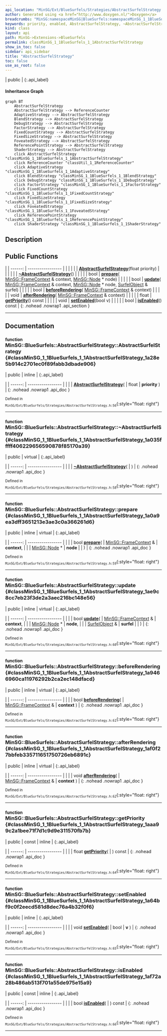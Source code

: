```yaml
---
api_location: "MinSG/Ext/BlueSurfels/Strategies/AbstractSurfelStrategy.h"
author: Generated using <a href="http://www.doxygen.nl/">Doxygen</a>
breadcrumbs: "MinSG:namespaceMinSG|BlueSurfels:namespaceMinSG_1_1BlueSurfels"
keywords: priority, enabled, AbstractSurfelStrategy, ~AbstractSurfelStrategy, prepare, update, beforeRendering, afterRendering, getPriority, setEnabled, isEnabled
kind: class
layout: api
path: MinSG->Extensions->BlueSurfels
permalink: classMinSG_1_1BlueSurfels_1_1AbstractSurfelStrategy
show_in_toc: false
sidebar: api_sidebar
title: "AbstractSurfelStrategy"
toc: false
use_as_root: false
---
```


| public |
{:.api_label}

#### Inheritance Graph

```mermaid
graph BT
	AbstractSurfelStrategy
	AbstractSurfelStrategy --> ReferenceCounter
	AdaptiveStrategy --> AbstractSurfelStrategy
	BlendStrategy --> AbstractSurfelStrategy
	DebugStrategy --> AbstractSurfelStrategy
	FactorStrategy --> AbstractSurfelStrategy
	FixedCountStrategy --> AbstractSurfelStrategy
	FixedSizeStrategy --> AbstractSurfelStrategy
	FoveatedStrategy --> AbstractSurfelStrategy
	ReferencePointStrategy --> AbstractSurfelStrategy
	ShaderStrategy --> AbstractSurfelStrategy
	click AbstractSurfelStrategy "classMinSG_1_1BlueSurfels_1_1AbstractSurfelStrategy"
	click ReferenceCounter "classUtil_1_1ReferenceCounter"
	click AdaptiveStrategy "classMinSG_1_1BlueSurfels_1_1AdaptiveStrategy"
	click BlendStrategy "classMinSG_1_1BlueSurfels_1_1BlendStrategy"
	click DebugStrategy "classMinSG_1_1BlueSurfels_1_1DebugStrategy"
	click FactorStrategy "classMinSG_1_1BlueSurfels_1_1FactorStrategy"
	click FixedCountStrategy "classMinSG_1_1BlueSurfels_1_1FixedCountStrategy"
	click FixedSizeStrategy "classMinSG_1_1BlueSurfels_1_1FixedSizeStrategy"
	click FoveatedStrategy "classMinSG_1_1BlueSurfels_1_1FoveatedStrategy"
	click ReferencePointStrategy "classMinSG_1_1BlueSurfels_1_1ReferencePointStrategy"
	click ShaderStrategy "classMinSG_1_1BlueSurfels_1_1ShaderStrategy"
```

## Description





## Public Functions

|
| ------: | ----------------- |
|  | |
|  | **[AbstractSurfelStrategy](#classMinSG_1_1BlueSurfels_1_1AbstractSurfelStrategy_1a28e5b914c2701ec0f89fabb3dbade906)**(float priority) |
|  | |
|  | **[~AbstractSurfelStrategy](#classMinSG_1_1BlueSurfels_1_1AbstractSurfelStrategy_1a035fffff406229656590878f85170a39)**() |
|  | |
| bool | **[prepare](#classMinSG_1_1BlueSurfels_1_1AbstractSurfelStrategy_1a0a9ea3dff3651213e3ae3c0a366261d6)**( [MinSG::FrameContext](classMinSG_1_1FrameContext) & context,  [MinSG::Node](classMinSG_1_1Node) * node) |
|  | |
| bool | **[update](#classMinSG_1_1BlueSurfels_1_1AbstractSurfelStrategy_1ae9c8cc7eb23f3de2a3aec216bc148e56)**( [MinSG::FrameContext](classMinSG_1_1FrameContext) & context,  [MinSG::Node](classMinSG_1_1Node) * node,  [SurfelObject](structMinSG_1_1BlueSurfels_1_1SurfelObject) & surfel) |
|  | |
| bool | **[beforeRendering](#classMinSG_1_1BlueSurfels_1_1AbstractSurfelStrategy_1a9466960ca11976292b2ca2ec148dfacd)**( [MinSG::FrameContext](classMinSG_1_1FrameContext) & context) |
|  | |
| void | **[afterRendering](#classMinSG_1_1BlueSurfels_1_1AbstractSurfelStrategy_1af0f27bbfeb335711651750726eb6891c)**( [MinSG::FrameContext](classMinSG_1_1FrameContext) & context) |
|  | |
| float | **[getPriority](#classMinSG_1_1BlueSurfels_1_1AbstractSurfelStrategy_1aaa99c2a1bee71f7d1c9d9e311570fb7b)**() const |
|  | |
| void | **[setEnabled](#classMinSG_1_1BlueSurfels_1_1AbstractSurfelStrategy_1a64bf9c0f2eecd581d8dec76a4b32f0f6)**(bool v) |
|  | |
| bool | **[isEnabled](#classMinSG_1_1BlueSurfels_1_1AbstractSurfelStrategy_1af72a28b486ab513f701a55de975e15a9)**() const |
{: .nohead .nowrap1 .api_section }


-------------------------------------------------------------------

## Documentation

### <small>function</small><br/> MinSG::BlueSurfels::AbstractSurfelStrategy::AbstractSurfelStrategy {#classMinSG_1_1BlueSurfels_1_1AbstractSurfelStrategy_1a28e5b914c2701ec0f89fabb3dbade906}

| public | inline |
{:.api_label}

|
| ------: | ----------------- |
|  |
|  **[AbstractSurfelStrategy](#classMinSG_1_1BlueSurfels_1_1AbstractSurfelStrategy_1a28e5b914c2701ec0f89fabb3dbade906)**( | float | **priority** ) |
{: .nohead .nowrap1 .api_doc }





<sub>Defined in `MinSG/Ext/BlueSurfels/Strategies/AbstractSurfelStrategy.h:56`</sub>{:style="float: right"}

-------------------------------------------------------------------

### <small>function</small><br/> MinSG::BlueSurfels::AbstractSurfelStrategy::~AbstractSurfelStrategy {#classMinSG_1_1BlueSurfels_1_1AbstractSurfelStrategy_1a035fffff406229656590878f85170a39}

| public | virtual |
{:.api_label}

|
| ------: | ----------------- |
|  |
|  **[~AbstractSurfelStrategy](#classMinSG_1_1BlueSurfels_1_1AbstractSurfelStrategy_1a035fffff406229656590878f85170a39)**( |  ) |
{: .nohead .nowrap1 .api_doc }





<sub>Defined in `MinSG/Ext/BlueSurfels/Strategies/AbstractSurfelStrategy.h:58`</sub>{:style="float: right"}

-------------------------------------------------------------------

### <small>function</small><br/> MinSG::BlueSurfels::AbstractSurfelStrategy::prepare {#classMinSG_1_1BlueSurfels_1_1AbstractSurfelStrategy_1a0a9ea3dff3651213e3ae3c0a366261d6}

| public | inline | virtual |
{:.api_label}

|
| ------: | ----------------- |
|  |
| bool **[prepare](#classMinSG_1_1BlueSurfels_1_1AbstractSurfelStrategy_1a0a9ea3dff3651213e3ae3c0a366261d6)**( |  [MinSG::FrameContext](classMinSG_1_1FrameContext) & | **context**, |
| |  [MinSG::Node](classMinSG_1_1Node) * | **node** |
|   ) |
{: .nohead .nowrap1 .api_doc }





<sub>Defined in `MinSG/Ext/BlueSurfels/Strategies/AbstractSurfelStrategy.h:59`</sub>{:style="float: right"}

-------------------------------------------------------------------

### <small>function</small><br/> MinSG::BlueSurfels::AbstractSurfelStrategy::update {#classMinSG_1_1BlueSurfels_1_1AbstractSurfelStrategy_1ae9c8cc7eb23f3de2a3aec216bc148e56}

| public | inline | virtual |
{:.api_label}

|
| ------: | ----------------- |
|  |
| bool **[update](#classMinSG_1_1BlueSurfels_1_1AbstractSurfelStrategy_1ae9c8cc7eb23f3de2a3aec216bc148e56)**( |  [MinSG::FrameContext](classMinSG_1_1FrameContext) & | **context**, |
| |  [MinSG::Node](classMinSG_1_1Node) * | **node**, |
| |  [SurfelObject](structMinSG_1_1BlueSurfels_1_1SurfelObject) & | **surfel** |
|   ) |
{: .nohead .nowrap1 .api_doc }





<sub>Defined in `MinSG/Ext/BlueSurfels/Strategies/AbstractSurfelStrategy.h:60`</sub>{:style="float: right"}

-------------------------------------------------------------------

### <small>function</small><br/> MinSG::BlueSurfels::AbstractSurfelStrategy::beforeRendering {#classMinSG_1_1BlueSurfels_1_1AbstractSurfelStrategy_1a9466960ca11976292b2ca2ec148dfacd}

| public | inline | virtual |
{:.api_label}

|
| ------: | ----------------- |
|  |
| bool **[beforeRendering](#classMinSG_1_1BlueSurfels_1_1AbstractSurfelStrategy_1a9466960ca11976292b2ca2ec148dfacd)**( |  [MinSG::FrameContext](classMinSG_1_1FrameContext) & | **context** ) |
{: .nohead .nowrap1 .api_doc }





<sub>Defined in `MinSG/Ext/BlueSurfels/Strategies/AbstractSurfelStrategy.h:61`</sub>{:style="float: right"}

-------------------------------------------------------------------

### <small>function</small><br/> MinSG::BlueSurfels::AbstractSurfelStrategy::afterRendering {#classMinSG_1_1BlueSurfels_1_1AbstractSurfelStrategy_1af0f27bbfeb335711651750726eb6891c}

| public | inline | virtual |
{:.api_label}

|
| ------: | ----------------- |
|  |
| void **[afterRendering](#classMinSG_1_1BlueSurfels_1_1AbstractSurfelStrategy_1af0f27bbfeb335711651750726eb6891c)**( |  [MinSG::FrameContext](classMinSG_1_1FrameContext) & | **context** ) |
{: .nohead .nowrap1 .api_doc }





<sub>Defined in `MinSG/Ext/BlueSurfels/Strategies/AbstractSurfelStrategy.h:62`</sub>{:style="float: right"}

-------------------------------------------------------------------

### <small>function</small><br/> MinSG::BlueSurfels::AbstractSurfelStrategy::getPriority {#classMinSG_1_1BlueSurfels_1_1AbstractSurfelStrategy_1aaa99c2a1bee71f7d1c9d9e311570fb7b}

| public | const | inline |
{:.api_label}

|
| ------: | ----------------- |
|  |
| float **[getPriority](#classMinSG_1_1BlueSurfels_1_1AbstractSurfelStrategy_1aaa99c2a1bee71f7d1c9d9e311570fb7b)**( |  ) const |
{: .nohead .nowrap1 .api_doc }





<sub>Defined in `MinSG/Ext/BlueSurfels/Strategies/AbstractSurfelStrategy.h:64`</sub>{:style="float: right"}

-------------------------------------------------------------------

### <small>function</small><br/> MinSG::BlueSurfels::AbstractSurfelStrategy::setEnabled {#classMinSG_1_1BlueSurfels_1_1AbstractSurfelStrategy_1a64bf9c0f2eecd581d8dec76a4b32f0f6}

| public | inline |
{:.api_label}

|
| ------: | ----------------- |
|  |
| void **[setEnabled](#classMinSG_1_1BlueSurfels_1_1AbstractSurfelStrategy_1a64bf9c0f2eecd581d8dec76a4b32f0f6)**( | bool | **v** ) |
{: .nohead .nowrap1 .api_doc }





<sub>Defined in `MinSG/Ext/BlueSurfels/Strategies/AbstractSurfelStrategy.h:65`</sub>{:style="float: right"}

-------------------------------------------------------------------

### <small>function</small><br/> MinSG::BlueSurfels::AbstractSurfelStrategy::isEnabled {#classMinSG_1_1BlueSurfels_1_1AbstractSurfelStrategy_1af72a28b486ab513f701a55de975e15a9}

| public | const | inline |
{:.api_label}

|
| ------: | ----------------- |
|  |
| bool **[isEnabled](#classMinSG_1_1BlueSurfels_1_1AbstractSurfelStrategy_1af72a28b486ab513f701a55de975e15a9)**( |  ) const |
{: .nohead .nowrap1 .api_doc }





<sub>Defined in `MinSG/Ext/BlueSurfels/Strategies/AbstractSurfelStrategy.h:66`</sub>{:style="float: right"}

-------------------------------------------------------------------

